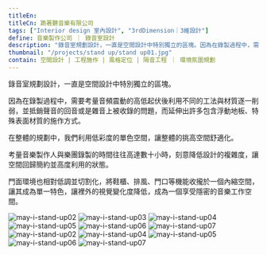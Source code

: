 ```yaml
---
titleEn:
titleCn: 跪著聽音樂有限公司
tags: ["Interior design 室內設計", "3rdDimension｜3維設計"]
define: 音樂製作公司 ｜ 錄音室設計
description: "錄音室規劃設計，一直是空間設計中特別獨立的區塊。因為在錄製過程中，需要考量音頻震動的高低起伏後利用不同的工法與材質逐一削弱，並抵銷聲音的回音或是雜音上被收錄的問題，而延伸出許多包含浮動地板、特殊表面材質的施作方式。"
thumbnail: "/projects/stand up/stand up01.jpg"
contain: 空間設計 | 工程施作 | 風格定位 | 隔音工程 ｜ 環境氛圍規劃
---
```


<section>

錄音室規劃設計，一直是空間設計中特別獨立的區塊。

因為在錄製過程中，需要考量音頻震動的高低起伏後利用不同的工法與材質逐一削弱，並抵銷聲音的回音或是雜音上被收錄的問題，而延伸出許多包含浮動地板、特殊表面材質的施作方式。

在整體的規劃中，我們利用低彩度的單色空間，讓整體的挑高空間舒適化。

考量音樂製作人與樂團錄製的時間往往高達數十小時，刻意降低設計的複雜度，讓空間回歸簡約並高度利用的狀態。

門面環境也相對低調並切割化，將鞋櫃、排風、門口等機能收攏於一個內縮空間，讓其成為單一特色，讓裡外的視覺變化度降低，成為一個享受隱密的音樂工作空間。

</section>

<section>

<img alt="may-i-stand-up02" data-src="/projects/may-i-stand-up/may-i-stand-up02.jpg" />
<img alt="may-i-stand-up03" data-src="/projects/may-i-stand-up/may-i-stand-up03.jpg" />
<img alt="may-i-stand-up04" data-src="/projects/may-i-stand-up/may-i-stand-up04.jpg" />
<img alt="may-i-stand-up05" data-src="/projects/may-i-stand-up/may-i-stand-up05.jpg" />
<img alt="may-i-stand-up06" data-src="/projects/may-i-stand-up/may-i-stand-up06.jpg" />
<img alt="may-i-stand-up07" data-src="/projects/may-i-stand-up/may-i-stand-up07.jpg" />
<img alt="may-i-stand-up02" data-src="/projects/may-i-stand-up/may-i-stand-up08.jpg" />
<img alt="may-i-stand-up04" data-src="/projects/may-i-stand-up/may-i-stand-up09.jpg" />
<img alt="may-i-stand-up05" data-src="/projects/may-i-stand-up/may-i-stand-up10.jpg" />
<img alt="may-i-stand-up06" data-src="/projects/may-i-stand-up/may-i-stand-up11.jpg" />
<img alt="may-i-stand-up07" data-src="/projects/may-i-stand-up/may-i-stand-up12.jpg" />

</section>
